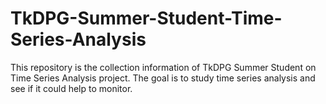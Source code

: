 # TkDPG-Summer-Student-Time-Series-Analysis
This repository is the collection information of TkDPG Summer Student on Time Series Analysis project. The goal is to study time series analysis and see if it could help to monitor.


